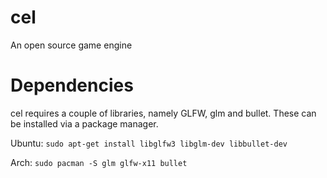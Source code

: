 # cel
An open source game engine

# Dependencies
cel requires a couple of libraries, namely GLFW, glm and bullet. These can be installed via a package manager.

Ubuntu:
    ```
    sudo apt-get install libglfw3 libglm-dev libbullet-dev
    ```

Arch:
    ```
    sudo pacman -S glm glfw-x11 bullet
    ```
